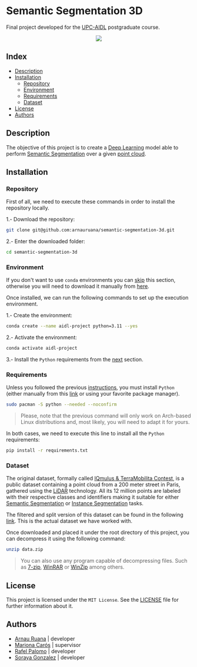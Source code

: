 # Semantic Segmentation 3D

Final project developed for the [UPC-AIDL](https://www.talent.upc.edu/ing/estudis/formacio/curs/310401/posgrado-artificial-intelligence-deep-learning/) postgraduate course.

<p align="center">
  <img *img* src="https://external-content.duckduckgo.com/iu/?u=https%3A%2F%2Fpythonawesome.com%2Fcontent%2Fimages%2F2019%2F08%2FLiDAR-Bonnetal.jpg&f=1&nofb=1&ipt=ca2ab3059b21edf04bfd01bfa4b86b9373682fa7b63e4d9e7f5e59c970273874&ipo=images"/>
</p>

## Index

* [Description](#description)
* [Installation](#installation)
  * [Repository](#repository)
  * [Environment](#environment)
  * [Requirements](#requirements)
  * [Dataset](#dataset)
* [License](#license)
* [Authors](#authors)

## Description

The objective of this project is to create a [Deep Learning](https://en.wikipedia.org/wiki/Deep_learning) model able to perform [Semantic Segmentation](https://paperswithcode.com/task/semantic-segmentation) over a given [point cloud](https://en.wikipedia.org/wiki/Point_cloud).

## Installation

### Repository

First of all, we need to execute these commands in order to install the repository locally.

1.- Download the repository:

```bash
git clone git@github.com:arnauruana/semantic-segmentation-3d.git
```

2.- Enter the downloaded folder:

```bash
cd semantic-segmentation-3d
```

### Environment

If you don't want to use `conda` environments you can [skip](#requirements) this section, otherwise you will need to download it manually from [here](https://docs.conda.io/en/latest/miniconda.html).

Once installed, we can run the following commands to set up the execution environment.

1.- Create the environment:

```bash
conda create --name aidl-project python=3.11 --yes
```

2.- Activate the environment:

```bash
conda activate aidl-project
```

3.- Install the `Python` requirements from the [next](#requirements) section.

### Requirements

Unless you followed the previous [instructions](#environment), you must install `Python` (either manually from this [link](https://www.python.org/downloads/) or using your favorite package manager).

```bash
sudo pacman -S python --needed --noconfirm
```

> Please, note that the previous command will only work on Arch-based Linux distributions and, most likely, you will need to adapt it for yours.

In both cases, we need to execute this line to install all the `Python` requirements:

```bash
pip install -r requirements.txt
```

### Dataset

The original dataset, formally called [IQmulus & TerraMobilita Contest](http://data.ign.fr/benchmarks/UrbanAnalysis/), is a public dataset containing a point cloud from a $200$ meter street in Paris, gathered using the [LiDAR](https://www.ibm.com/topics/lidar) technology. All its $12$ million points are labeled with their respective classes and identifiers making it suitable for either [Semantic Segmentation](https://paperswithcode.com/task/semantic-segmentation) or [Instance Segmentation](https://paperswithcode.com/task/instance-segmentation) tasks.

The filtered and split version of this dataset can be found in the following [link](https://drive.google.com/file/d/1fYo03lGE9E0yDbgx-KzCnDr8_wUdinKU/view?usp=drive_link). This is the actual dataset we have worked with.

Once downloaded and placed it under the root directory of this project, you can decompress it using the following command:

```bash
unzip data.zip
```

> You can also use any program capable of decompressing files. Such as [7-zip](https://www.7-zip.org/), [WinRAR](https://www.rarlab.com/) or [WinZip](https://www.winzip.com/en/) among others.

## License

This project is licensed under the `MIT License`. See the [LICENSE](./LICENSE.md) file for further information about it.

## Authors

* [Arnau Ruana](https://github.com/arnauruana) | developer
* [Mariona Carós](https://github.com/marionacaros) | supervisor
* [Rafel Palomo](https://github.com/RafelPalomo) | developer
* [Soraya Gonzalez](https://github.com/SorayaGonzalezSanchez) | developer
